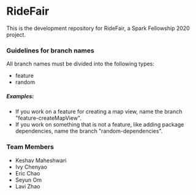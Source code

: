 # RideFair

This is the development repository for RideFair, a Spark Fellowship 2020 project.

### Guidelines for branch names

All branch names must be divided into the following types:
  - feature
  - random
  
  ##### Examples:
  
  - If you work on a feature for creating a map view, name the branch "feature-createMapView".
  - If you work on something that is not a feature, like adding package dependencies, name the branch "random-dependencies".

### Team Members

- Keshav Maheshwari
- Ivy Chenyao
- Eric Chao
- Seyun Om
- Lavi Zhao

